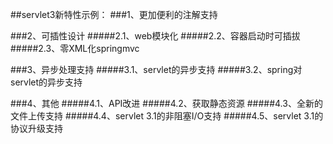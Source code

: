 ##servlet3新特性示例：
###1、更加便利的注解支持

###2、可插性设计
#####2.1、web模块化
#####2.2、容器启动时可插拔
#####2.3、零XML化springmvc

###3、异步处理支持
#####3.1、servlet的异步支持
#####3.2、spring对servlet的异步支持


###4、其他
#####4.1、API改进
#####4.2、获取静态资源
#####4.3、全新的文件上传支持
#####4.4、servlet 3.1的非阻塞I/O支持
#####4.5、servlet 3.1的协议升级支持
